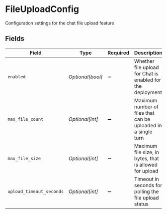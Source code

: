 # FileUploadConfig

Configuration settings for the chat file upload feature


## Fields

| Field                                                         | Type                                                          | Required                                                      | Description                                                   |
| ------------------------------------------------------------- | ------------------------------------------------------------- | ------------------------------------------------------------- | ------------------------------------------------------------- |
| `enabled`                                                     | *Optional[bool]*                                              | :heavy_minus_sign:                                            | Whether file upload for Chat is enabled for the deployment    |
| `max_file_count`                                              | *Optional[int]*                                               | :heavy_minus_sign:                                            | Maximum number of files that can be uploaded in a single turn |
| `max_file_size`                                               | *Optional[int]*                                               | :heavy_minus_sign:                                            | Maximum file size, in bytes, that is allowed for upload       |
| `upload_timeout_seconds`                                      | *Optional[int]*                                               | :heavy_minus_sign:                                            | Timeout in seconds for polling the file upload status         |